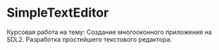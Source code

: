 # SimpleTextEditor

Курсовая работа на тему: Создание многооконного приложения на SDL2. Разработка простейшего текстового редактора.
